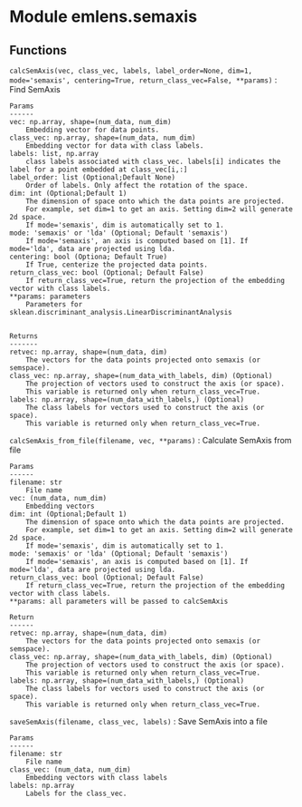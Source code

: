 Module emlens.semaxis
=====================

Functions
---------

    
`calcSemAxis(vec, class_vec, labels, label_order=None, dim=1, mode='semaxis', centering=True, return_class_vec=False, **params)`
:   Find SemAxis
    
    Params
    ------
    vec: np.array, shape=(num_data, num_dim)
        Embedding vector for data points.
    class_vec: np.array, shape=(num_data, num_dim)
        Embedding vector for data with class labels.
    labels: list, np.array
        class labels associated with class_vec. labels[i] indicates the label for a point embedded at class_vec[i,:]
    label_order: list (Optional;Default None)
        Order of labels. Only affect the rotation of the space.
    dim: int (Optional;Default 1)
        The dimension of space onto which the data points are projected.
        For example, set dim=1 to get an axis. Setting dim=2 will generate 2d space.
        If mode='semaxis', dim is automatically set to 1.
    mode: 'semaxis' or 'lda' (Optional; Default 'semaxis')
        If mode='semaxis', an axis is computed based on [1]. If mode='lda', data are projected using lda.
    centering: bool (Optiona; Default True)
        If True, centerize the projected data points.
    return_class_vec: bool (Optional; Default False)
        If return_class_vec=True, return the projection of the embedding vector with class labels.
    **params: parameters
        Parameters for sklean.discriminant_analysis.LinearDiscriminantAnalysis
    
    
    Returns
    -------
    retvec: np.array, shape=(num_data, dim)
        The vectors for the data points projected onto semaxis (or semspace).
    class_vec: np.array, shape=(num_data_with_labels, dim) (Optional)
        The projection of vectors used to construct the axis (or space).
        This variable is returned only when return_class_vec=True.
    labels: np.array, shape=(num_data_with_labels,) (Optional)
        The class labels for vectors used to construct the axis (or space).
        This variable is returned only when return_class_vec=True.

    
`calcSemAxis_from_file(filename, vec, **params)`
:   Calculate SemAxis from file
    
    Params
    ------
    filename: str
        File name
    vec: (num_data, num_dim)
        Embedding vectors
    dim: int (Optional;Default 1)
        The dimension of space onto which the data points are projected.
        For example, set dim=1 to get an axis. Setting dim=2 will generate 2d space.
        If mode='semaxis', dim is automatically set to 1.
    mode: 'semaxis' or 'lda' (Optional; Default 'semaxis')
        If mode='semaxis', an axis is computed based on [1]. If mode='lda', data are projected using lda.
    return_class_vec: bool (Optional; Default False)
        If return_class_vec=True, return the projection of the embedding vector with class labels.
    **params: all parameters will be passed to calcSemAxis
    
    Return
    ------
    retvec: np.array, shape=(num_data, dim)
        The vectors for the data points projected onto semaxis (or semspace).
    class_vec: np.array, shape=(num_data_with_labels, dim) (Optional)
        The projection of vectors used to construct the axis (or space).
        This variable is returned only when return_class_vec=True.
    labels: np.array, shape=(num_data_with_labels,) (Optional)
        The class labels for vectors used to construct the axis (or space).
        This variable is returned only when return_class_vec=True.

    
`saveSemAxis(filename, class_vec, labels)`
:   Save SemAxis into a file
    
    Params
    ------
    filename: str
        File name
    class_vec: (num_data, num_dim)
        Embedding vectors with class labels
    labels: np.array
        Labels for the class_vec.